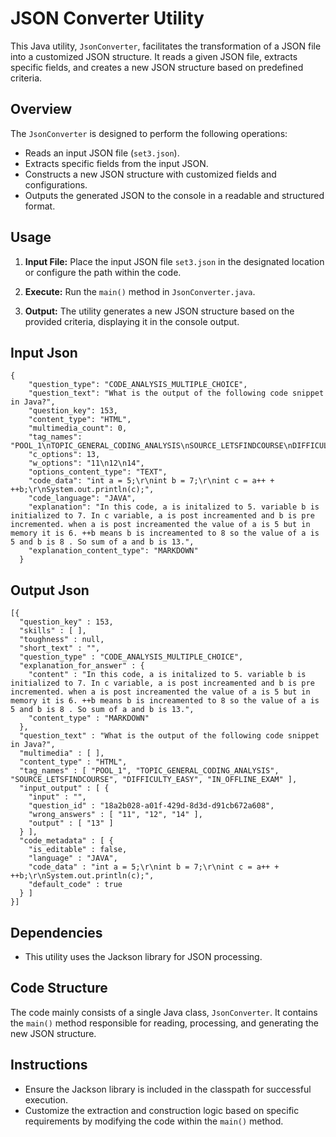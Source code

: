# JSON Converter Utility
 
This Java utility, `JsonConverter`, facilitates the transformation of a JSON file into a customized JSON structure. It reads a given JSON file, extracts specific fields, and creates a new JSON structure based on predefined criteria.

## Overview 

The `JsonConverter` is designed to perform the following operations:

- Reads an input JSON file (`set3.json`).
- Extracts specific fields from the input JSON.
- Constructs a new JSON structure with customized fields and configurations.
- Outputs the generated JSON to the console in a readable and structured format.

## Usage

1. **Input File:** Place the input JSON file `set3.json` in the designated location or configure the path within the code.

2. **Execute:** Run the `main()` method in `JsonConverter.java`.

3. **Output:** The utility generates a new JSON structure based on the provided criteria, displaying it in the console output.

## Input Json
```
{
    "question_type": "CODE_ANALYSIS_MULTIPLE_CHOICE",
    "question_text": "What is the output of the following code snippet in Java?",
    "question_key": 153,
    "content_type": "HTML",
    "multimedia_count": 0,
    "tag_names": "POOL_1\nTOPIC_GENERAL_CODING_ANALYSIS\nSOURCE_LETSFINDCOURSE\nDIFFICULTY_EASY\nIN_OFFLINE_EXAM",
    "c_options": 13,
    "w_options": "11\n12\n14",
    "options_content_type": "TEXT",
    "code_data": "int a = 5;\r\nint b = 7;\r\nint c = a++ + ++b;\r\nSystem.out.println(c);",
    "code_language": "JAVA",
    "explanation": "In this code, a is initalized to 5. variable b is initialized to 7. In c variable, a is post increamented and b is pre incremented. when a is post increamented the value of a is 5 but in memory it is 6. ++b means b is increamented to 8 so the value of a is 5 and b is 8 . So sum of a and b is 13.",
    "explanation_content_type": "MARKDOWN"
  }
```
## Output Json
```
[{
  "question_key" : 153,
  "skills" : [ ],
  "toughness" : null,
  "short_text" : "",
  "question_type" : "CODE_ANALYSIS_MULTIPLE_CHOICE",
  "explanation_for_answer" : {
    "content" : "In this code, a is initalized to 5. variable b is initialized to 7. In c variable, a is post increamented and b is pre incremented. when a is post increamented the value of a is 5 but in memory it is 6. ++b means b is increamented to 8 so the value of a is 5 and b is 8 . So sum of a and b is 13.",
    "content_type" : "MARKDOWN"
  },
  "question_text" : "What is the output of the following code snippet in Java?",
  "multimedia" : [ ],
  "content_type" : "HTML",
  "tag_names" : [ "POOL_1", "TOPIC_GENERAL_CODING_ANALYSIS", "SOURCE_LETSFINDCOURSE", "DIFFICULTY_EASY", "IN_OFFLINE_EXAM" ],
  "input_output" : [ {
    "input" : "",
    "question_id" : "18a2b028-a01f-429d-8d3d-d91cb672a608",
    "wrong_answers" : [ "11", "12", "14" ],
    "output" : [ "13" ]
  } ],
  "code_metadata" : [ {
    "is_editable" : false,
    "language" : "JAVA",
    "code_data" : "int a = 5;\r\nint b = 7;\r\nint c = a++ + ++b;\r\nSystem.out.println(c);",
    "default_code" : true
  } ]
}]
```

## Dependencies

- This utility uses the Jackson library for JSON processing.

## Code Structure

The code mainly consists of a single Java class, `JsonConverter`. It contains the `main()` method responsible for reading, processing, and generating the new JSON structure.

## Instructions

- Ensure the Jackson library is included in the classpath for successful execution.
- Customize the extraction and construction logic based on specific requirements by modifying the code within the `main()` method.
